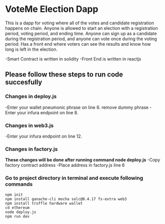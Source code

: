 # VoteMe Election Dapp
This is a dapp for voting where all of the votes and candidate registration happens on chain. Anyone is allowed to start an election with a registration period, voting period, and ending time. Anyone can sign up as a candidate during the registration period, and anyone can vote once during the voting period. Has a front end where voters can see the results and know how long is left in the election.

-Smart Contract is written in solidity
-Front End is written in reactjs

## Please follow these steps to run code succesfully
### Changes in deploy.js
-Enter your wallet pneumonic phrase on line 6. remove dummy phrase
-Enter your infura endpoint on line 8.

### Changes in web3.js
-Enter your infura endpoint on line 12.

### Changes in factory.js
**These changes will be done after running command node deploy.js**
-Copy factory contract address
-Place address in factory.js line 6

### Go to project directory in terminal and execute following commands
```
npm init
npm install ganache-cli mocha solc@0.4.17 fs-extra web3
npm install truffle hardware wallet
cd ethereum
node deploy.js
npm run dev
```
